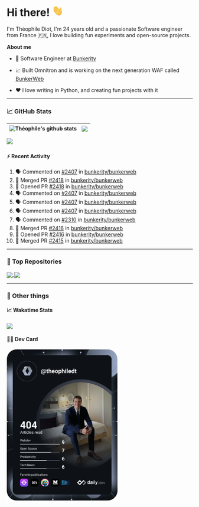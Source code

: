 # Hi there! <img src="./wave.gif" width="30px" height="30px" />

I'm Théophile Diot, I'm 24 years old and a passionate Software engineer from France 🇫🇷, I love building fun experiments and open-source projects.

**About me**

- 💼 Software Engineer at [Bunkerity](https://www.bunkerity.com/)

- 📈 Built Omnitron and is working on the next generation WAF called [BunkerWeb](https://www.bunkerweb.io)

- ❤️ I love writing in Python, and creating fun projects with it

---

### 📈 GitHub Stats

| <img align="center" src="https://github-readme-stats.vercel.app/api?username=TheophileDiot&show_icons=true&include_all_commits=true&theme=algolia&hide_border=true&rank_icon=github" alt="Théophile's github stats" /> | <img align="center" src="https://github-readme-stats.vercel.app/api/top-langs/?username=TheophileDiot&layout=compact&theme=algolia&hide_border=true" /> |
| ---------------------------------------------------------------------------------------------------------------------------------------------------------------------------------------------------------------------- | ------------------------------------------------------------------------------------------------------------------------------------------------------- |

![](https://github-readme-activity-graph.vercel.app/graph?username=TheophileDiot&theme=tokyo-night)

#### :zap: Recent Activity

<!--START_SECTION:activity-->
1. 🗣 Commented on [#2407](https://github.com/bunkerity/bunkerweb/issues/2407#issuecomment-2989991240) in [bunkerity/bunkerweb](https://github.com/bunkerity/bunkerweb)
2. 🎉 Merged PR [#2418](https://github.com/bunkerity/bunkerweb/pull/2418) in [bunkerity/bunkerweb](https://github.com/bunkerity/bunkerweb)
3. 💪 Opened PR [#2418](https://github.com/bunkerity/bunkerweb/pull/2418) in [bunkerity/bunkerweb](https://github.com/bunkerity/bunkerweb)
4. 🗣 Commented on [#2407](https://github.com/bunkerity/bunkerweb/issues/2407#issuecomment-2989976322) in [bunkerity/bunkerweb](https://github.com/bunkerity/bunkerweb)
5. 🗣 Commented on [#2407](https://github.com/bunkerity/bunkerweb/issues/2407#issuecomment-2989974693) in [bunkerity/bunkerweb](https://github.com/bunkerity/bunkerweb)
6. 🗣 Commented on [#2407](https://github.com/bunkerity/bunkerweb/issues/2407#issuecomment-2987738916) in [bunkerity/bunkerweb](https://github.com/bunkerity/bunkerweb)
7. 🗣 Commented on [#2310](https://github.com/bunkerity/bunkerweb/issues/2310#issuecomment-2987735084) in [bunkerity/bunkerweb](https://github.com/bunkerity/bunkerweb)
8. 🎉 Merged PR [#2416](https://github.com/bunkerity/bunkerweb/pull/2416) in [bunkerity/bunkerweb](https://github.com/bunkerity/bunkerweb)
9. 💪 Opened PR [#2416](https://github.com/bunkerity/bunkerweb/pull/2416) in [bunkerity/bunkerweb](https://github.com/bunkerity/bunkerweb)
10. 🎉 Merged PR [#2415](https://github.com/bunkerity/bunkerweb/pull/2415) in [bunkerity/bunkerweb](https://github.com/bunkerity/bunkerweb)
<!--END_SECTION:activity-->

---

### 🔧 Top Repositories

<a href="https://github.com/bunkerity/bunkerweb">
  <img align="center" src="https://github-readme-stats.vercel.app/api/pin/?username=Bunkerity&repo=bunkerweb&theme=algolia" />
</a>
<a href="https://github.com/TheophileDiot/Omnitron">
  <img align="center" src="https://github-readme-stats.vercel.app/api/pin/?username=TheophileDiot&repo=Omnitron&theme=algolia" />
</a>

---

### 🎉 Other things

#### 📈 Wakatime Stats

<a href="https://wakatime.com/@theophile_bunkerity">
  <img align="center" src="https://github-readme-stats.vercel.app/api/wakatime?username=3aa5ce41-c253-43d9-8441-a721e446a45f&layout=compact&theme=algolia" />
</a>

#### 👨‍💻 Dev Card

<a href="https://app.daily.dev/TheophileDt">
  <img src="./devcard.svg" width="300" alt="Théophile Diot's Dev Card"/>
</a>
